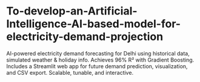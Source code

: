 # To-develop-an-Artificial-Intelligence-AI-based-model-for-electricity-demand-projection
AI-powered electricity demand forecasting for Delhi using historical data, simulated weather &amp; holiday info. Achieves 96% R² with Gradient Boosting. Includes a Streamlit web app for future demand prediction, visualization, and CSV export. Scalable, tunable, and interactive.
